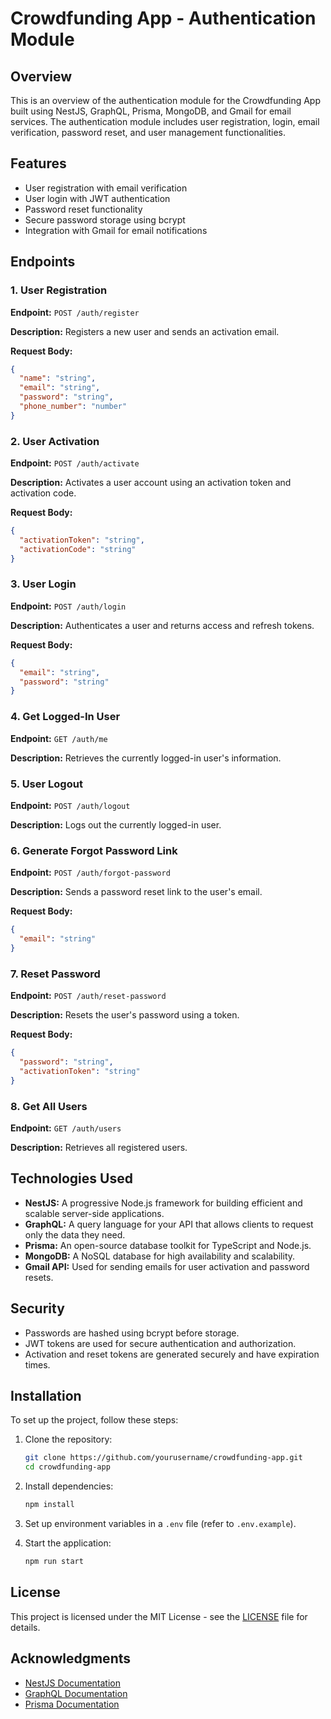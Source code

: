 # Crowdfunding App - Authentication Module

## Overview

This is an overview of the authentication module for the Crowdfunding App built using NestJS, GraphQL, Prisma, MongoDB, and Gmail for email services. The authentication module includes user registration, login, email verification, password reset, and user management functionalities.

## Features

- User registration with email verification
- User login with JWT authentication
- Password reset functionality
- Secure password storage using bcrypt
- Integration with Gmail for email notifications

## Endpoints

### 1. User Registration

**Endpoint:** `POST /auth/register`

**Description:** Registers a new user and sends an activation email.

**Request Body:**
```json
{
  "name": "string",
  "email": "string",
  "password": "string",
  "phone_number": "number"
}
```

### 2. User Activation

**Endpoint:** `POST /auth/activate`

**Description:** Activates a user account using an activation token and activation code.

**Request Body:**
```json
{
  "activationToken": "string",
  "activationCode": "string"
}
```

### 3. User Login

**Endpoint:** `POST /auth/login`

**Description:** Authenticates a user and returns access and refresh tokens.

**Request Body:**
```json
{
  "email": "string",
  "password": "string"
}
```

### 4. Get Logged-In User

**Endpoint:** `GET /auth/me`

**Description:** Retrieves the currently logged-in user's information.

### 5. User Logout

**Endpoint:** `POST /auth/logout`

**Description:** Logs out the currently logged-in user.

### 6. Generate Forgot Password Link

**Endpoint:** `POST /auth/forgot-password`

**Description:** Sends a password reset link to the user's email.

**Request Body:**
```json
{
  "email": "string"
}
```

### 7. Reset Password

**Endpoint:** `POST /auth/reset-password`

**Description:** Resets the user's password using a token.

**Request Body:**
```json
{
  "password": "string",
  "activationToken": "string"
}
```

### 8. Get All Users

**Endpoint:** `GET /auth/users`

**Description:** Retrieves all registered users.

## Technologies Used

- **NestJS:** A progressive Node.js framework for building efficient and scalable server-side applications.
- **GraphQL:** A query language for your API that allows clients to request only the data they need.
- **Prisma:** An open-source database toolkit for TypeScript and Node.js.
- **MongoDB:** A NoSQL database for high availability and scalability.
- **Gmail API:** Used for sending emails for user activation and password resets.

## Security

- Passwords are hashed using bcrypt before storage.
- JWT tokens are used for secure authentication and authorization.
- Activation and reset tokens are generated securely and have expiration times.

## Installation

To set up the project, follow these steps:

1. Clone the repository:
   ```bash
   git clone https://github.com/yourusername/crowdfunding-app.git
   cd crowdfunding-app
   ```

2. Install dependencies:
   ```bash
   npm install
   ```

3. Set up environment variables in a `.env` file (refer to `.env.example`).

4. Start the application:
   ```bash
   npm run start
   ```

## License

This project is licensed under the MIT License - see the [LICENSE](LICENSE) file for details.

## Acknowledgments

- [NestJS Documentation](https://docs.nestjs.com/)
- [GraphQL Documentation](https://graphql.org/)
- [Prisma Documentation](https://www.prisma.io/docs)
